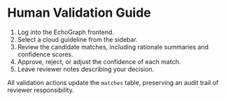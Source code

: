 # Human Validation Guide

1. Log into the EchoGraph frontend.
2. Select a cloud guideline from the sidebar.
3. Review the candidate matches, including rationale summaries and confidence scores.
4. Approve, reject, or adjust the confidence of each match.
5. Leave reviewer notes describing your decision.

All validation actions update the `matches` table, preserving an audit trail of reviewer
responsibility.
